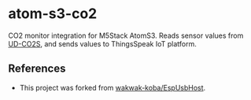 # atom-s3-co2
CO2 monitor integration for M5Stack AtomS3. Reads sensor values from [UD-CO2S](https://www.iodata.jp/product/tsushin/iot/ud-co2s/), and sends values to ThingsSpeak IoT platform.

## References
- This project was forked from [wakwak-koba/EspUsbHost](https://github.com/wakwak-koba/EspUsbHost).